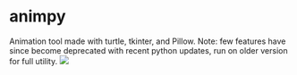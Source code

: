 # animpy
Animation tool made with turtle, tkinter, and Pillow. Note: few features have since become deprecated with recent python updates, run on older version for full utility.
![](recording/animpy.gif)
